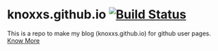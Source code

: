 # knoxxs.github.io [![Build Status](https://travis-ci.org/knoxxs/knoxxs.github.io.svg?branch=master)](https://travis-ci.org/knoxxs/knoxxs.github.io)

This is a repo to make my blog (knoxxs.github.io) for github user pages. [Know More](http://knoxxs.github.io/about/)
